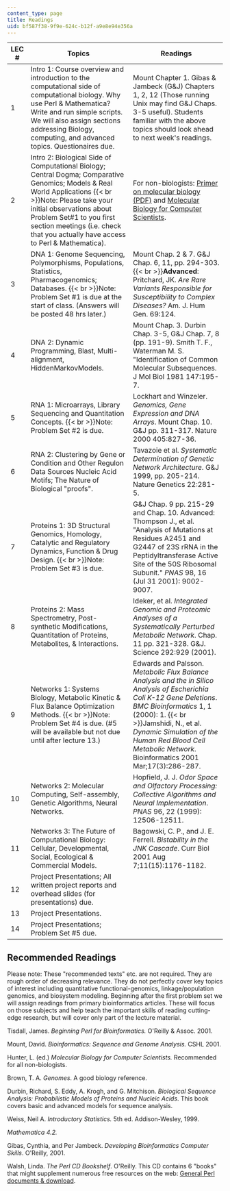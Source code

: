 ```yaml
---
content_type: page
title: Readings
uid: bf587f38-9f9e-624c-b12f-a9e8e94e356a
---
```


| LEC # | Topics | Readings |
| --- | --- | --- |
| 1 | Intro 1: Course overview and introduction to the computational side of computational biology. Why use Perl & Mathematica? Write and run simple scripts. We will also assign sections addressing Biology, computing, and advanced topics. Questionaires due. | Mount Chapter 1. Gibas & Jambeck (G&J) Chapters 1, 2, 12 (Those running Unix may find G&J Chaps. 3-5 useful). Students familiar with the above topics should look ahead to next week's readings. |
| 2 | Intro 2: Biological Side of Computational Biology; Central Dogma; Comparative Genomics; Models & Real World Applications  {{< br >}}Note: Please take your initial observations about Problem Set#1 to you first section meetings (i.e. check that you actually have access to Perl & Mathematica). | For non-biologists: [Primer on molecular biology (PDF)](http://web.ornl.gov/sci/techresources/Human_Genome/publicat/primer2001/primer.pdf) and [Molecular Biology for Computer Scientists](https://tandy.cs.illinois.edu/Hunter_MolecularBiology.pdf). |
| 3 | DNA 1: Genome Sequencing, Polymorphisms, Populations, Statistics, Pharmacogenomics; Databases.  {{< br >}}Note: Problem Set #1 is due at the start of class. (Answers will be posted 48 hrs later.) | Mount Chap. 2 & 7. G&J Chap. 6, 11, pp. 294-303.  {{< br >}}**Advanced**: Pritchard, JK. _Are Rare Variants Responsible for Susceptibility to Complex Diseases?_ Am. J. Hum Gen. 69:124. |
| 4 | DNA 2: Dynamic Programming, Blast, Multi-alignment, HiddenMarkovModels. | Mount Chap. 3. Durbin Chap. 3-5, G&J Chap. 7, 8 (pp. 191-9). Smith T. F., Waterman M. S. "Identification of Common Molecular Subsequences. J Mol Biol 1981 147:195-7. |
| 5 | RNA 1: Microarrays, Library Sequencing and Quantitation Concepts.  {{< br >}}Note: Problem Set #2 is due. | Lockhart and Winzeler. _Genomics, Gene Expression and DNA Arrays_. Mount Chap. 10. G&J pp. 311-317. Nature 2000 405:827-36. |
| 6 | RNA 2: Clustering by Gene or Condition and Other Regulon Data Sources Nucleic Acid Motifs; The Nature of Biological "proofs". | Tavazoie et al. _Systematic Determination of Genetic Network Architecture_. G&J 1999, pp. 205-214. Nature Genetics 22:281-5. |
| 7 | Proteins 1: 3D Structural Genomics, Homology, Catalytic and Regulatory Dynamics, Function & Drug Design.  {{< br >}}Note: Problem Set #3 is due. | G&J Chap. 9 pp. 215-29 and Chap. 10. Advanced: Thompson J., et al. "Analysis of Mutations at Residues A2451 and G2447 of 23S rRNA in the Peptidyltransferase Active Site of the 50S Ribosomal Subunit." _PNAS_ 98, 16 (Jul 31 2001): 9002-9007. |
| 8 | Proteins 2: Mass Spectrometry, Post-synthetic Modifications, Quantitation of Proteins, Metabolites, & Interactions. | Ideker, et al. _Integrated Genomic and Proteomic Analyses of a Systematically Perturbed Metabolic Network_. Chap. 11 pp. 321-328. G&J. Science 292:929 (2001). |
| 9 | Networks 1: Systems Biology, Metabolic Kinetic & Flux Balance Optimization Methods.  {{< br >}}Note: Problem Set #4 is due. (#5 will be available but not due until after lecture 13.) | Edwards and Palsson. _Metabolic Flux Balance Analysis and the in Silico Analysis of Escherichia Coli K-12 Gene Deletions_. _BMC Bioinformatics_ 1, 1 (2000): 1.  {{< br >}}Jamshidi, N., et al. _Dynamic Simulation of the Human Red Blood Cell Metabolic Network_. Bioinformatics 2001 Mar;17(3):286-287. |
| 10 | Networks 2: Molecular Computing, Self-assembly, Genetic Algorithms, Neural Networks. | Hopfield, J. J. _Odor Space and Olfactory Processing: Collective Algorithms and Neural Implementation_. _PNAS_ 96, 22 (1999): 12506-12511. |
| 11 | Networks 3: The Future of Computational Biology: Cellular, Developmental, Social, Ecological & Commercial Models. | Bagowski, C. P., and J. E. Ferrell. _Bistability in the JNK Cascade_. Curr Biol 2001 Aug 7;11(15):1176-1182. |
| 12 | Project Presentations; All written project reports and overhead slides (for presentations) due. | &nbsp; |
| 13 | Project Presentations. | &nbsp; |
| 14 | Project Presentations; Problem Set #5 due. |   

Recommended Readings
--------------------

Please note: These "recommended texts" etc. are not required. They are rough order of decreasing relevance. They do not perfectly cover key topics of interest including quantitative functional-genomics, linkage/population genomics, and biosystem modeling. Beginning after the first problem set we will assign readings from primary bioinformatics articles. These will focus on those subjects and help teach the important skills of reading cutting-edge research, but will cover only part of the lecture material.

Tisdall, James. _Beginning Perl for Bioinformatics._ O'Reilly & Assoc. 2001.

Mount, David. _Bioinformatics: Sequence and Genome Analysis._ CSHL 2001.

Hunter, L. (ed.) _Molecular Biology for Computer Scientists._ Recommended for all non-biologists.

Brown, T. A. _Genomes_. A good biology reference.

Durbin, Richard, S. Eddy, A. Krogh, and G. Mitchison. _Biological Sequence Analysis: Probabilistic Models of Proteins and Nucleic Acids_. This book covers basic and advanced models for sequence analysis.

Weiss, Neil A. _Introductory Statistics._ 5th ed. Addison-Wesley, 1999.

_Mathematica 4.2._

Gibas, Cynthia, and Per Jambeck. _Developing Bioinformatics Computer Skills_. O'Reilly, 2001.

Walsh, Linda. _The Perl CD Bookshelf_. O'Reilly. This CD contains 6 "books" that might supplement numerous free resources on the web: [General Perl documents & download](http://www.perl.org/).